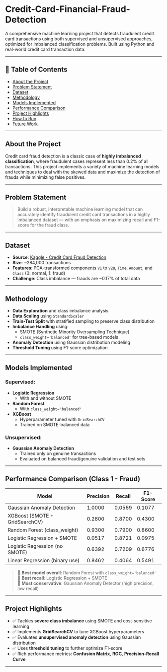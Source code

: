 # Credit-Card-Financial-Fraud-Detection

A comprehensive machine learning project that detects fraudulent credit card transactions using both supervised and unsupervised approaches, optimized for imbalanced classification problems. Built using Python and real-world credit card transaction data.

---

## 📌 Table of Contents
- [About the Project](#about-the-project)
- [Problem Statement](#problem-statement)
- [Dataset](#dataset)
- [Methodology](#methodology)
- [Models Implemented](#models-implemented)
- [Performance Comparison](#performance-comparison)
- [Project Highlights](#project-highlights)
- [How to Run](#how-to-run)
- [Future Work](#future-work)

---

## About the Project

Credit card fraud detection is a classic case of **highly imbalanced classification**, where fraudulent cases represent less than 0.2% of all transactions. This project implements a variety of machine learning models and techniques to deal with the skewed data and maximize the detection of frauds while minimizing false positives.

---

## Problem Statement

> Build a robust, interpretable machine learning model that can accurately identify fraudulent credit card transactions in a highly imbalanced dataset — with an emphasis on maximizing recall and F1-score for the fraud class.

---

## Dataset

- **Source**: [Kaggle - Credit Card Fraud Detection](https://www.kaggle.com/datasets/mlg-ulb/creditcardfraud)
- **Size**: ~284,000 transactions
- **Features**: PCA-transformed components `V1` to `V28`, `Time`, `Amount`, and `Class` (0: normal, 1: fraud)
- **Challenge**: Class imbalance — frauds are ~0.17% of total data

---

## Methodology

- **Data Exploration** and class imbalance analysis
- **Data Scaling** using `StandardScaler`
- **Train-Test Split** with stratified sampling to preserve class distribution
- **Imbalance Handling** using:
  - SMOTE (Synthetic Minority Oversampling Technique)
  - `class_weight='balanced'` for tree-based models
- **Anomaly Detection** using Gaussian distribution modeling
- **Threshold Tuning** using F1-score optimization

---

## Models Implemented

### Supervised:
- **Logistic Regression**
  - With and without SMOTE
- **Random Forest**
  - With `class_weight='balanced'`
- **XGBoost**
  - Hyperparameter tuned with `GridSearchCV`
  - Trained on SMOTE-balanced data

### Unsupervised:
- **Gaussian Anomaly Detection**
  - Trained only on genuine transactions
  - Evaluated on balanced fraud/genuine validation and test sets

---

## Performance Comparison (Class 1 - Fraud)

| Model                            | Precision | Recall | F1-Score |
|----------------------------------|-----------|--------|----------|
| Gaussian Anomaly Detection       | 1.0000    | 0.0569 | 0.1077   |
| XGBoost (SMOTE + GridSearchCV)   | 0.2800    | 0.8700 | 0.4300   |
| Random Forest (class_weight)     | 0.9300    | 0.7900 | 0.8600   |
| Logistic Regression + SMOTE      | 0.0517    | 0.8721 | 0.0975   |
| Logistic Regression (no SMOTE)   | 0.6392    | 0.7209 | 0.6776   |
| Linear Regression (binary use)   | 0.8462    | 0.4064 | 0.5491   |

> 📌 **Best model overall**: Random Forest with `class_weight='balanced'`  
> 📌 **Best recall**: Logistic Regression + SMOTE  
> 📌 **Most conservative**: Gaussian Anomaly Detector (high precision, low recall)

---

## Project Highlights

- ✅ Tackles **severe class imbalance** using SMOTE and cost-sensitive learning
- ✅ Implements **GridSearchCV** to tune XGBoost hyperparameters
- ✅ Evaluates **unsupervised anomaly detection** using Gaussian distribution
- ✅ Uses **threshold tuning** to further optimize F1-score
- ✅ Rich performance metrics: **Confusion Matrix**, **ROC**, **Precision-Recall Curve**

---
